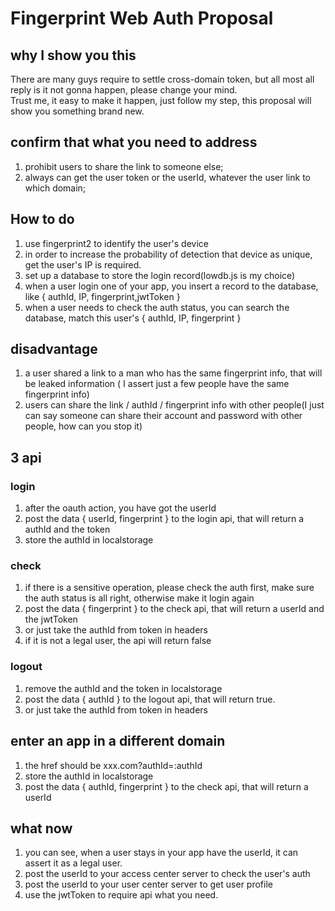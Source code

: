 # Fingerprint Web Auth Proposal
## why I show you this
There are many guys require to settle cross-domain token, but all most all reply is it not gonna happen, please change your mind.  
Trust me, it easy to make it happen, just follow my step, this proposal will show you something brand new. 

## confirm that what you need to address
1. prohibit users to share the link to someone else;
2. always can get the user token or the userId, whatever the user link to which domain;

## How to do
1. use fingerprint2 to identify the user's device
2. in order to increase the probability of detection that device as unique, get the user's IP is required.
3. set up a database to store the login record(lowdb.js is my choice)
4. when a user login one of your app, you insert a record to the database, like { authId, IP, fingerprint,jwtToken }
5. when a user needs to check the auth status, you can search the database, match this user's { authId, IP, fingerprint }

## disadvantage
1. a user shared a link to a man who has the same fingerprint info, that will be leaked information ( I assert just a few people have the same fingerprint info)
2. users can share the link / authId / fingerprint info with other people(I just can say someone can share their account and password with other people, how can you stop it)

## 3 api
### login
1. after the oauth action, you have got the userId
2. post the data { userId, fingerprint } to the login api, that will return a authId and the token
3. store the authId in localstorage

### check
1. if there is a sensitive operation, please check the auth first, make sure the auth status is all right, otherwise make it login again
2. post the data { fingerprint } to the check api, that will return a userId and the jwtToken
3. or just take the authId from token in headers
4. if it is not a legal user, the api will return false

### logout
1. remove the authId and the token in localstorage
2. post the data { authId } to the logout api, that will return true.
3. or just take the authId from token in headers

## enter an app in a different domain
1. the href should be xxx.com?authId=:authId
2. store the authId in localstorage
3. post the data { authId, fingerprint } to the check api, that will return a userId

## what now
1. you can see, when a user stays in your app have the userId, it can assert it as a legal user.
2. post the userId to your access center server to check the user's auth
3. post the userId to your user center server to get user profile
4. use the jwtToken to require api what you need.
